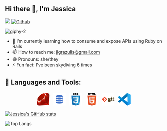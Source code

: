 ## Hi there 👋, I'm Jessica
![](https://visitor-badge.laobi.icu/badge?page_id=jgrazulis.jgrazulis) 
[![Github](https://img.shields.io/github/followers/jgrazulis?label=Follow&style=social)](https://github.com/jgrazulis)


![giphy-2](https://user-images.githubusercontent.com/86636152/161603401-70cab38e-0522-4c8b-8152-b1b106f6290d.gif)

- 🌱 I’m currently learning how to consume and expose APIs using Ruby on Rails
- 📫 How to reach me: jlgrazulis@gmail.com
- 😄 Pronouns: she/they
- ⚡ Fun fact: I've been skydiving 6 times

## 🧰 Languages and Tools:
<p align="center">
<img src="https://raw.githubusercontent.com/github/explore/80688e429a7d4ef2fca1e82350fe8e3517d3494d/topics/ruby/ruby.png" alt="Ruby" height="40" style="vertical-align:top; margin:4px">
<img src="https://raw.githubusercontent.com/github/explore/80688e429a7d4ef2fca1e82350fe8e3517d3494d/topics/sql/sql.png" alt="SQL" height="40" style="vertical-align:top; margin:4px">
<img src="https://raw.githubusercontent.com/github/explore/80688e429a7d4ef2fca1e82350fe8e3517d3494d/topics/css/css.png" alt="CSS" height="40" style="vertical-align:top; margin:4px">
<img src="https://raw.githubusercontent.com/github/explore/80688e429a7d4ef2fca1e82350fe8e3517d3494d/topics/html/html.png" alt="HTML" height="40" style="vertical-align:top; margin:4px">
 <img src="https://raw.githubusercontent.com/github/explore/80688e429a7d4ef2fca1e82350fe8e3517d3494d/topics/git/git.png" alt="Git" height="40" style="vertical-align:top; margin:4px">
<img src="https://raw.githubusercontent.com/github/explore/80688e429a7d4ef2fca1e82350fe8e3517d3494d/topics/visual-studio-code/visual-studio-code.png" alt="VS Code" height="40" style="vertical-align:top; margin:4px">
</p>


[![Jessica's GitHub stats](https://github-readme-stats.vercel.app/api?username=jgrazulis&show_icons=true&theme=cobalt)](https://github.com/jgrazulis/github-readme-stats)

![Top Langs](https://github-readme-stats.vercel.app/api/top-langs/?username=jgrazulis&theme=cobalt)



